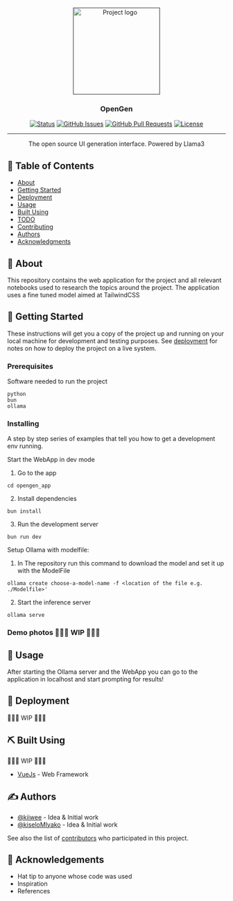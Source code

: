 <p align="center">
  <a href="" rel="noopener">
 <img width=200px height=200px src="https://i.imgur.com/6wj0hh6.jpg" alt="Project logo"></a>
</p>

<h3 align="center">OpenGen</h3>


<div align="center">

[![Status](https://img.shields.io/badge/status-active-success.svg)]()
[![GitHub Issues](https://img.shields.io/github/issues/kiiwee/opengen.svg)](https://github.com/kiiwee/opengen/issues)
[![GitHub Pull Requests](https://img.shields.io/github/issues-pr/kiiwee/opengen.svg)](https://github.com/kiiwee/opengen/pulls)
[![License](https://img.shields.io/badge/license-MIT-blue.svg)](/LICENSE)

</div>

---

<p align="center"> The open source UI generation interface. Powered by Llama3
    <br> 
</p>

## 📝 Table of Contents

- [About](#about)
- [Getting Started](#getting_started)
- [Deployment](#deployment)
- [Usage](#usage)
- [Built Using](#built_using)
- [TODO](../TODO.md)
- [Contributing](../CONTRIBUTING.md)
- [Authors](#authors)
- [Acknowledgments](#acknowledgement)

## 🧐 About <a name = "about"></a>

This repository contains the web application for the project and all relevant notebooks used to research the topics around the project.
The application uses a fine tuned model aimed at TailwindCSS
## 🏁 Getting Started <a name = "getting_started"></a>

These instructions will get you a copy of the project up and running on your local machine for development and testing purposes. See [deployment](#deployment) for notes on how to deploy the project on a live system.

### Prerequisites

Software needed to run the project
```
python
bun
ollama
```

### Installing

A step by step series of examples that tell you how to get a development env running.

Start the WebApp in dev mode
1. Go to the app
```
cd opengen_app
```
2. Install dependencies 
```
bun install
```
3. Run the development server
```
bun run dev
```

Setup Ollama with modelfile:
1. In The repository run this command to download the model and set it up with the ModelFile
```
ollama create choose-a-model-name -f <location of the file e.g. ./Modelfile>'
```
2. Start the inference server
```
ollama serve
```

### Demo photos 🔧🔧🔧 WIP 🔧🔧🔧


## 🎈 Usage 

After starting the Ollama server and the WebApp you can go to the application in localhost and start prompting for results!
## 🚀 Deployment <a name = "deployment"></a>

🔧🔧🔧 WIP 🔧🔧🔧

## ⛏️ Built Using <a name = "built_using"></a>
🔧🔧🔧 WIP 🔧🔧🔧


- [VueJs](https://vuejs.org/) - Web Framework


## ✍️ Authors <a name = "authors"></a>

- [@kiiwee](https://github.com/kiiwee) - Idea & Initial work
- [@kiseloMlyako](https://github.com/kiseloMlyako) - Idea & Initial work

See also the list of [contributors](https://github.com/kylelobo/The-Documentation-Compendium/contributors) who participated in this project.

## 🎉 Acknowledgements <a name = "acknowledgement"></a>

- Hat tip to anyone whose code was used
- Inspiration
- References
